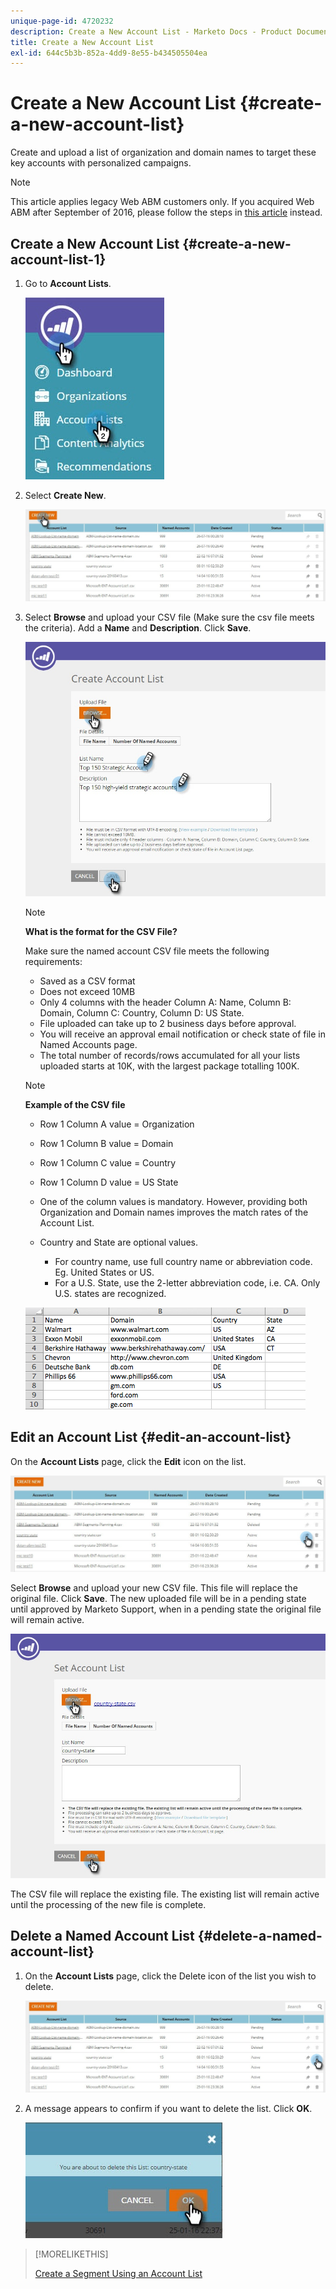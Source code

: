 ```yaml
---
unique-page-id: 4720232
description: Create a New Account List - Marketo Docs - Product Documentation
title: Create a New Account List
exl-id: 644c5b3b-852a-4dd9-8e55-b434505504ea
---
```

# Create a New Account List {#create-a-new-account-list}

Create and upload a list of organization and domain names to target these key accounts with personalized campaigns.

>[!NOTE]
>
>This article applies legacy Web ABM customers only. If you acquired Web ABM after September of 2016, please follow the steps in [this article](https://docs.marketo.com/display/DOCS/Account+Lists#AccountLists-CreateaNewAccountList) instead.

## Create a New Account List {#create-a-new-account-list-1}

1. Go to **Account Lists**.

   ![](assets/dropdown-account-lists-hand.jpg)

1. Select **Create New**.

   ![](assets/create-new-account-list-hand.jpg)

1. Select **Browse** and upload your CSV file (Make sure the csv file meets the criteria). Add a **Name** and **Description**. Click **Save**.

   ![](assets/create-account-list-hands.jpg)

   >[!NOTE]
   >
   >**What is the format for the CSV File?**
   >
   >Make sure the named account CSV file meets the following requirements:
   >
   >* Saved as a CSV format
   >* Does not exceed 10MB
   >* Only 4 columns with the header Column A: Name, Column B: Domain, Column C: Country, Column D: US State.  
   >* File uploaded can take up to 2 business days before approval.
   >* You will receive an approval email notification or check state of file in Named Accounts page.
   >* The total number of records/rows accumulated for all your lists uploaded starts at 10K, with the largest package totalling 100K.

   >[!NOTE]
   >
   >**Example of the CSV file**
   >
   >* Row 1 Column A value = Organization
   >* Row 1 Column B value = Domain
   >* Row 1 Column C value = Country
   >* Row 1 Column D value = US State
   >* One of the column values is mandatory. However, providing both Organization and Domain names improves the match rates of the Account List.
   >* Country and State are optional values.
   >
   >   * For country name, use full country name or abbreviation code. Eg. United States or US.
   >   * For a U.S. State, use the 2-letter abbreviation code, i.e. CA. Only U.S. states are recognized.
   >
   >![](assets/image2015-2-25-12-3a19-3a10.png)

## Edit an Account List {#edit-an-account-list}

On the **Account Lists** page, click the **Edit** icon on the list.

![](assets/create-new-account-list-edit.jpg)

Select **Browse** and upload your new CSV file. This file will replace the original file. Click **Save**. The new uploaded file will be in a pending state until approved by Marketo Support, when in a pending state the original file will remain active.

![](assets/set-account-list-edit-hands.jpg)

The CSV file will replace the existing file. The existing list will remain active until the processing of the new file is complete.

## Delete a Named Account List {#delete-a-named-account-list}

1. On the **Account Lists** page, click the Delete icon of the list you wish to delete.

   ![](assets/create-new-account-list-delete.jpg)

1. A message appears to confirm if you want to delete the list. Click **OK**.

   ![](assets/delete-notification-hand.jpg)

>[!MORELIKETHIS]
>
>[Create a Segment Using an Account List](/help/marketo/product-docs/web-personalization/account-based-web-marketing/create-a-segment-using-an-account-list.md)
